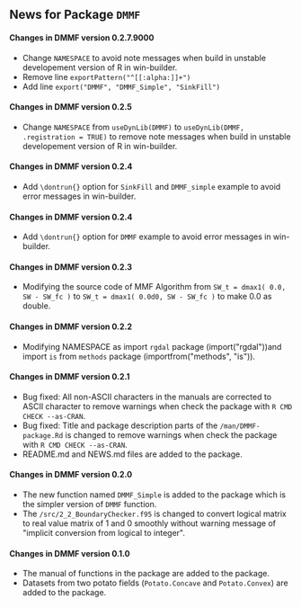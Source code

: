 ## News for Package `DMMF`
#### Changes in DMMF version 0.2.7.9000
- Change `NAMESPACE` to avoid note messages when build in unstable developement version of R in win-builder.
- Remove line `exportPattern("^[[:alpha:]]+")`
- Add line `export("DMMF", "DMMF_Simple", "SinkFill")`
#### Changes in DMMF version 0.2.5
- Change `NAMESPACE` from `useDynLib(DMMF)` to `useDynLib(DMMF, .registration = TRUE)` to remove note messages when build in unstable developement version of R in win-builder.
#### Changes in DMMF version 0.2.4
- Add `\dontrun{}` option for `SinkFill` and `DMMF_simple` example to avoid error messages in win-builder. 
#### Changes in DMMF version 0.2.4
- Add `\dontrun{}` option for `DMMF` example to avoid error messages in win-builder. 
#### Changes in DMMF version 0.2.3
- Modifying the source code of MMF Algorithm from `SW_t = dmax1( 0.0, SW - SW_fc )` to `SW_t = dmax1( 0.0d0, SW - SW_fc )` to make 0.0 as double.
#### Changes in DMMF version 0.2.2
- Modifying NAMESPACE as import `rgdal` package (import("rgdal"))and import `is` from `methods` package (importfrom("methods", "is")).
#### Changes in DMMF version 0.2.1
- Bug fixed: All non-ASCII characters in the manuals are corrected to ASCII character to remove warnings when check the package with `R CMD CHECK --as-CRAN`.
- Bug fixed: Title and package description parts of the `/man/DMMF-package.Rd` is changed to remove warnings when check the package with `R CMD CHECK --as-CRAN`.
- README.md and NEWS.md files are added to the package.
#### Changes in DMMF version 0.2.0
- The new function named `DMMF_Simple` is added to the package which is the simpler version of `DMMF` function.
- The `/src/2_2_BoundaryChecker.f95` is changed to convert logical matrix to real value matrix of 1 and 0 smoothly without warning message of "implicit conversion from logical to integer".
#### Changes in DMMF version 0.1.0
- The manual of functions in the package are added to the package.
- Datasets from two potato fields (`Potato.Concave` and `Potato.Convex`) are added to the package.


